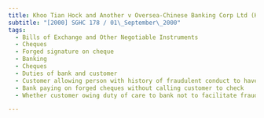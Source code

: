 ```yaml
---
title: Khoo Tian Hock and Another v Oversea-Chinese Banking Corp Ltd (Khoo Siong Hui, Third 
subtitle: "[2000] SGHC 178 / 01\_September\_2000"
tags:
  - Bills of Exchange and Other Negotiable Instruments
  - Cheques
  - Forged signature on cheque
  - Banking
  - Cheques
  - Duties of bank and customer
  - Customer allowing person with history of fraudulent conduct to have access to cheques
  - Bank paying on forged cheques without calling customer to check
  - Whether customer owing duty of care to bank not to facilitate fraud

---
```


